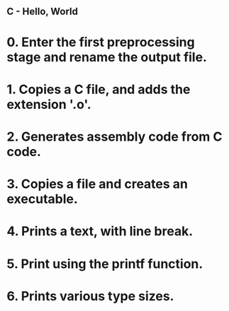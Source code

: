 ## C - Hello, World
# 0. Enter the first preprocessing stage and rename the output file.
# 1. Copies a C file, and adds the extension '.o'.
# 2. Generates assembly code from C code.
# 3. Copies a file and creates an executable.
# 4. Prints a text, with line break.
# 5. Print using the printf function.
# 6. Prints various type sizes.
